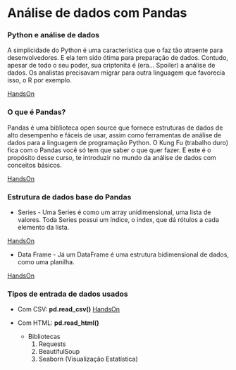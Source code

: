 # Análise de dados com Pandas

### Python e análise de dados
A simplicidade do Python é uma característica que o faz tão atraente para desenvolvedores. E ela tem sido ótima para preparação de dados. Contudo, apesar de todo o seu poder, sua criptonita é (era… Spoiler) a análise de dados. Os analistas precisavam migrar para outra linguagem que favorecia isso, o R por exemplo.

[HandsOn](HandsOn/HandsOn1.md)

### O que é Pandas?
Pandas é uma biblioteca open source que fornece estruturas de dados de alto desempenho e fáceis de usar, assim como ferramentas de análise de dados para a linguagem de programação Python. O Kung Fu (trabalho duro) fica com o Pandas você só tem que saber o que quer fazer. E este é o propósito desse curso, te introduzir no mundo da análise de dados com conceitos básicos.

[HandsOn](HandsOn/HandsOn2.md)

### Estrutura de dados base do Pandas
* Series - Uma Series é como um array unidimensional, uma lista de valores. Toda Series possui um índice, o index, que dá rótulos a cada elemento da lista. 

[HandsOn](HandsOn/HandsOn3.md)

* Data Frame - Já um DataFrame é uma estrutura bidimensional de dados, como uma planilha.

[HandsOn](HandsOn/HandsOn4.md)

### Tipos de entrada de dados usados
* Com CSV: **pd.read_csv()**
[HandsOn](HandsOn/HandsOn5.md)

* Com HTML: **pd.read_html()**
  * Bibliotecas
    1. Requests
    2. BeautifulSoup
    3. Seaborn (Visualização Estatística)
